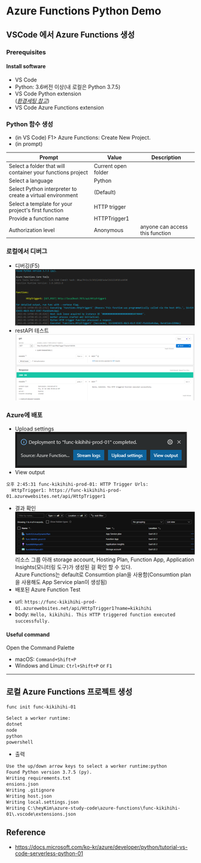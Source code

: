 # Azure Functions Python Demo

## VSCode 에서 Azure Functions 생성
### Prerequisites
#### Install software
* VS Code
* Python: 3.6버전 이상(내 로컬은 Python 3.7.5)
* VS Code Python extension  
(*[환경세팅 참고](https://code.visualstudio.com/docs/python/python-tutorial)*)
* VS Code Azure Functions extension

### Python 함수 생성
* (in VS Code) F1> Azure Functions: Create New Project.
* (in prompt)  

| Prompt                                                     | Value               | Description                     |
|------------------------------------------------------------|---------------------|---------------------------------|
| Select a folder that will container your functions project | Current open folder |                                 |
| Select a language                                          | Python              |                                 |
| Select Python interpreter to create a virtual environment  | (Default)           |                                 |
| Select a template for your project's first function        | HTTP trigger        |                                 |
| Provide a function name                                    | HTTPTrigger1        |                                 |
| Authorization level                                        | Anonymous           | anyone can access this function |

### 로컬에서 디버그
* 디버깅(F5)
![Debugging](/images/azure/azure-function-debug-log.png)
* restAPI 테스트
![Http Test](/images/azure/azure-function-apitest.png)
### Azure에 배포
* Upload settings  
![Upload settings](/images/azure/azure-function-deploy.png)
* View output
```
오후 2:45:31 func-kikihihi-prod-01: HTTP Trigger Urls:
  HttpTrigger1: https://func-kikihihi-prod-01.azurewebsites.net/api/HttpTrigger1
```
* 결과 확인
![Azure Functions in Azure Portal](/images/azure/azure-function-deploy-list.png)
리소스 그룹 아래 storage account, Hosting Plan, Function App, Application Insights(모니터링 도구)가 생성된 걸 확인 할 수 있다.  
Azure Functions는 default로 Consumtion plan을 사용함(Consumtion plan을 사용해도 App Service plan이 생성됨)
* 배포된 Azure Function Test
 - url: `https://func-kikihihi-prod-01.azurewebsites.net/api/HttpTrigger1?name=kikihihi`
 - body: `Hello, kikihihi. This HTTP triggered function executed successfully.`

#### Useful command
Open the Command Palette
* macOS: `Command+Shift+P`
* Windows and Linux: `Ctrl+Shift+P` or `F1`
-----
## 로컬 Azure Functions 프로젝트 생성
`func init func-kikihihi-01`
```
Select a worker runtime:
dotnet
node
python 
powershell
```
* 출력
```
Use the up/down arrow keys to select a worker runtime:python
Found Python version 3.7.5 (py).
Writing requirements.txt                                                       ensions.json
Writing .gitignore
Writing host.json
Writing local.settings.json
Writing C:\heyKim\azure-study-code\azure-functions\func-kikihihi-01\.vscode\extensions.json
```


## Reference
* https://docs.microsoft.com/ko-kr/azure/developer/python/tutorial-vs-code-serverless-python-01
